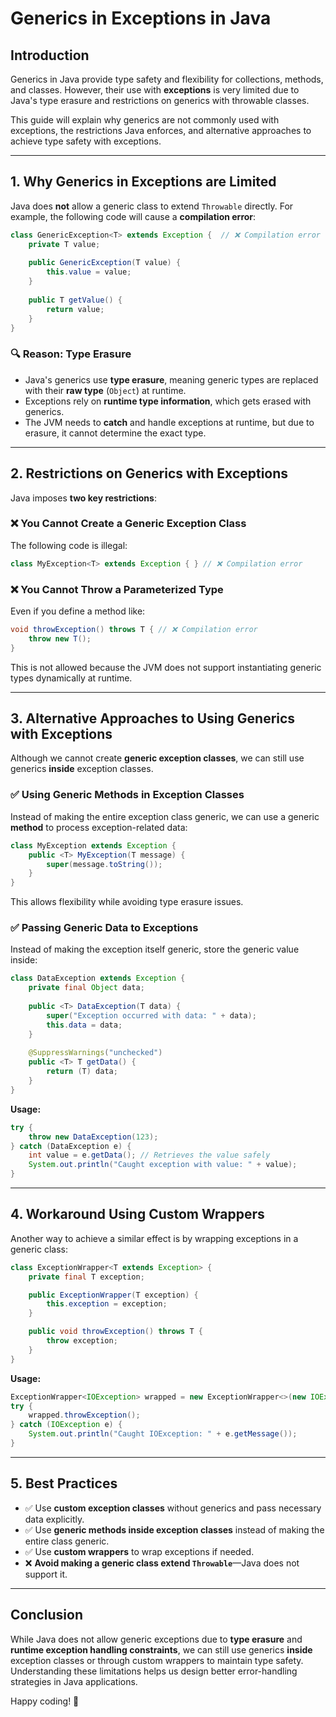 # Generics in Exceptions in Java

## Introduction
Generics in Java provide type safety and flexibility for collections, methods, and classes. However, their use with **exceptions** is very limited due to Java's type erasure and restrictions on generics with throwable classes.

This guide will explain why generics are not commonly used with exceptions, the restrictions Java enforces, and alternative approaches to achieve type safety with exceptions.

---

## 1. Why Generics in Exceptions are Limited
Java does **not** allow a generic class to extend `Throwable` directly. For example, the following code will cause a **compilation error**:

```java
class GenericException<T> extends Exception {  // ❌ Compilation error
    private T value;
    
    public GenericException(T value) {
        this.value = value;
    }
    
    public T getValue() {
        return value;
    }
}
```
### 🔍 Reason: **Type Erasure**
- Java's generics use **type erasure**, meaning generic types are replaced with their **raw type** (`Object`) at runtime.
- Exceptions rely on **runtime type information**, which gets erased with generics.
- The JVM needs to **catch** and handle exceptions at runtime, but due to erasure, it cannot determine the exact type.

---

## 2. Restrictions on Generics with Exceptions
Java imposes **two key restrictions**:

### ❌ **You Cannot Create a Generic Exception Class**

The following code is illegal:

```java
class MyException<T> extends Exception { } // ❌ Compilation error
```

### ❌ **You Cannot Throw a Parameterized Type**

Even if you define a method like:

```java
void throwException() throws T { // ❌ Compilation error
    throw new T();
}
```
This is not allowed because the JVM does not support instantiating generic types dynamically at runtime.

---

## 3. Alternative Approaches to Using Generics with Exceptions
Although we cannot create **generic exception classes**, we can still use generics **inside** exception classes.

### ✅ **Using Generic Methods in Exception Classes**
Instead of making the entire exception class generic, we can use a generic **method** to process exception-related data:

```java
class MyException extends Exception {
    public <T> MyException(T message) {
        super(message.toString());
    }
}
```
This allows flexibility while avoiding type erasure issues.

### ✅ **Passing Generic Data to Exceptions**
Instead of making the exception itself generic, store the generic value inside:

```java
class DataException extends Exception {
    private final Object data;
    
    public <T> DataException(T data) {
        super("Exception occurred with data: " + data);
        this.data = data;
    }
    
    @SuppressWarnings("unchecked")
    public <T> T getData() {
        return (T) data;
    }
}
```

**Usage:**

```java
try {
    throw new DataException(123);
} catch (DataException e) {
    int value = e.getData(); // Retrieves the value safely
    System.out.println("Caught exception with value: " + value);
}
```

---

## 4. Workaround Using Custom Wrappers
Another way to achieve a similar effect is by wrapping exceptions in a generic class:

```java
class ExceptionWrapper<T extends Exception> {
    private final T exception;

    public ExceptionWrapper(T exception) {
        this.exception = exception;
    }

    public void throwException() throws T {
        throw exception;
    }
}
```

**Usage:**

```java
ExceptionWrapper<IOException> wrapped = new ExceptionWrapper<>(new IOException("File error"));
try {
    wrapped.throwException();
} catch (IOException e) {
    System.out.println("Caught IOException: " + e.getMessage());
}
```

---

## 5. Best Practices
- ✅ Use **custom exception classes** without generics and pass necessary data explicitly.
- ✅ Use **generic methods inside exception classes** instead of making the entire class generic.
- ✅ Use **custom wrappers** to wrap exceptions if needed.
- ❌ **Avoid making a generic class extend `Throwable`**—Java does not support it.

---

## Conclusion
While Java does not allow generic exceptions due to **type erasure** and **runtime exception handling constraints**, we can still use generics **inside** exception classes or through custom wrappers to maintain type safety. Understanding these limitations helps us design better error-handling strategies in Java applications.

Happy coding! 🚀

